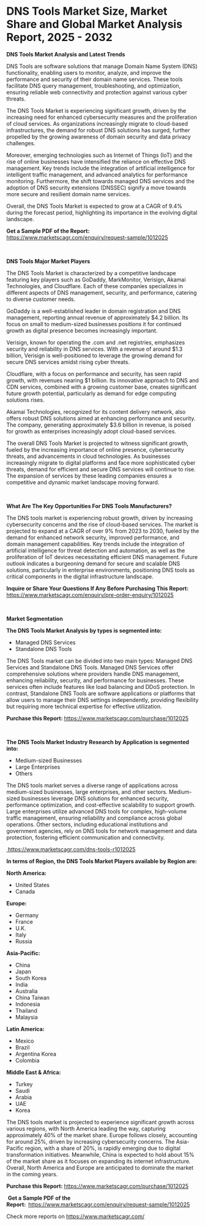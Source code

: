 <p><h1>DNS Tools Market Size, Market Share and Global Market Analysis Report, 2025 - 2032</h1></p><p><strong>DNS Tools Market Analysis and Latest Trends</strong></p>
<p><p>DNS Tools are software solutions that manage Domain Name System (DNS) functionality, enabling users to monitor, analyze, and improve the performance and security of their domain name services. These tools facilitate DNS query management, troubleshooting, and optimization, ensuring reliable web connectivity and protection against various cyber threats.</p><p>The DNS Tools Market is experiencing significant growth, driven by the increasing need for enhanced cybersecurity measures and the proliferation of cloud services. As organizations increasingly migrate to cloud-based infrastructures, the demand for robust DNS solutions has surged, further propelled by the growing awareness of domain security and data privacy challenges.</p><p>Moreover, emerging technologies such as Internet of Things (IoT) and the rise of online businesses have intensified the reliance on effective DNS management. Key trends include the integration of artificial intelligence for intelligent traffic management, and advanced analytics for performance monitoring. Furthermore, the shift towards managed DNS services and the adoption of DNS security extensions (DNSSEC) signify a move towards more secure and resilient domain name services.</p><p>Overall, the DNS Tools Market is expected to grow at a CAGR of 9.4% during the forecast period, highlighting its importance in the evolving digital landscape.</p></p>
<p><strong>Get a Sample PDF of the Report:&nbsp;</strong> <a href="https://www.marketscagr.com/enquiry/request-sample/1012025?utm_campaign=2041&utm_medium=2&utm_source=Github&utm_content=ia&utm_term=06032025&utm_id=dns-tools">https://www.marketscagr.com/enquiry/request-sample/1012025</a></p>
<p>&nbsp;</p>
<p><strong>DNS Tools Major Market Players</strong></p>
<p><p>The DNS Tools Market is characterized by a competitive landscape featuring key players such as GoDaddy, MarkMonitor, Verisign, Akamai Technologies, and Cloudflare. Each of these companies specializes in different aspects of DNS management, security, and performance, catering to diverse customer needs.</p><p>GoDaddy is a well-established leader in domain registration and DNS management, reporting annual revenue of approximately $4.2 billion. Its focus on small to medium-sized businesses positions it for continued growth as digital presence becomes increasingly important.</p><p>Verisign, known for operating the .com and .net registries, emphasizes security and reliability in DNS services. With a revenue of around $1.3 billion, Verisign is well-positioned to leverage the growing demand for secure DNS services amidst rising cyber threats.</p><p>Cloudflare, with a focus on performance and security, has seen rapid growth, with revenues nearing $1 billion. Its innovative approach to DNS and CDN services, combined with a growing customer base, creates significant future growth potential, particularly as demand for edge computing solutions rises.</p><p>Akamai Technologies, recognized for its content delivery network, also offers robust DNS solutions aimed at enhancing performance and security. The company, generating approximately $3.6 billion in revenue, is poised for growth as enterprises increasingly adopt cloud-based services.</p><p>The overall DNS Tools Market is projected to witness significant growth, fueled by the increasing importance of online presence, cybersecurity threats, and advancements in cloud technologies. As businesses increasingly migrate to digital platforms and face more sophisticated cyber threats, demand for efficient and secure DNS services will continue to rise. The expansion of services by these leading companies ensures a competitive and dynamic market landscape moving forward.</p></p>
<p>&nbsp;</p>
<p><strong>What Are The Key Opportunities For DNS Tools Manufacturers?</strong></p>
<p><p>The DNS tools market is experiencing robust growth, driven by increasing cybersecurity concerns and the rise of cloud-based services. The market is projected to expand at a CAGR of over 9% from 2023 to 2030, fueled by the demand for enhanced network security, improved performance, and domain management capabilities. Key trends include the integration of artificial intelligence for threat detection and automation, as well as the proliferation of IoT devices necessitating efficient DNS management. Future outlook indicates a burgeoning demand for secure and scalable DNS solutions, particularly in enterprise environments, positioning DNS tools as critical components in the digital infrastructure landscape.</p></p>
<p><strong>Inquire or Share Your Questions If Any Before Purchasing This Report:</strong> <a href="https://www.marketscagr.com/enquiry/pre-order-enquiry/1012025?utm_campaign=2041&utm_medium=2&utm_source=Github&utm_content=ia&utm_term=06032025&utm_id=dns-tools">https://www.marketscagr.com/enquiry/pre-order-enquiry/1012025</a></p>
<p>&nbsp;</p>
<p><strong>Market Segmentation</strong></p>
<p><strong>The DNS Tools Market Analysis by types is segmented into:</strong></p>
<p><ul><li>Managed DNS Services</li><li>Standalone DNS Tools</li></ul></p>
<p><p>The DNS Tools market can be divided into two main types: Managed DNS Services and Standalone DNS Tools. Managed DNS Services offer comprehensive solutions where providers handle DNS management, enhancing reliability, security, and performance for businesses. These services often include features like load balancing and DDoS protection. In contrast, Standalone DNS Tools are software applications or platforms that allow users to manage their DNS settings independently, providing flexibility but requiring more technical expertise for effective utilization.</p></p>
<p><strong>Purchase this Report:&nbsp;</strong><a href="https://www.marketscagr.com/purchase/1012025?utm_campaign=2041&utm_medium=2&utm_source=Github&utm_content=ia&utm_term=06032025&utm_id=dns-tools">https://www.marketscagr.com/purchase/1012025</a></p>
<p>&nbsp;</p>
<p><strong>The DNS Tools Market Industry Research by Application is segmented into:</strong></p>
<p><ul><li>Medium-sized Businesses</li><li>Large Enterprises</li><li>Others</li></ul></p>
<p><p>The DNS tools market serves a diverse range of applications across medium-sized businesses, large enterprises, and other sectors. Medium-sized businesses leverage DNS solutions for enhanced security, performance optimization, and cost-effective scalability to support growth. Large enterprises utilize advanced DNS tools for complex, high-volume traffic management, ensuring reliability and compliance across global operations. Other sectors, including educational institutions and government agencies, rely on DNS tools for network management and data protection, fostering efficient communication and connectivity.</p></p>
<p><a href="https://www.marketscagr.com/dns-tools-r1012025?utm_campaign=2041&utm_medium=2&utm_source=Github&utm_content=ia&utm_term=06032025&utm_id=dns-tools">&nbsp;https://www.marketscagr.com/dns-tools-r1012025</a></p>
<p><strong>In terms of Region, the DNS Tools Market Players available by Region are:</strong></p>
<p>
    <p> <strong> North America: </strong>
        <ul>
            <li>United States</li>
            <li>Canada</li>
        </ul>
        </p> 
    <p> <strong> Europe: </strong>
        <ul>
            <li>Germany</li>
            <li>France</li>
            <li>U.K.</li>
            <li>Italy</li>
            <li>Russia</li>
        </ul>
        </p> 
    <p> <strong> Asia-Pacific: </strong>
        <ul>
            <li>China</li>
            <li>Japan</li>
            <li>South Korea</li>
            <li>India</li>
            <li>Australia</li>
            <li>China Taiwan</li>
            <li>Indonesia</li>
            <li>Thailand</li>
            <li>Malaysia</li>
        </ul>
        </p> 
    <p> <strong> Latin America: </strong>
        <ul>
            <li>Mexico</li>
            <li>Brazil</li>
            <li>Argentina Korea</li>
            <li>Colombia</li>
        </ul>
        </p> 
    <p> <strong> Middle East & Africa: </strong>
        <ul>
            <li>Turkey</li>
            <li>Saudi</li>
            <li>Arabia</li>
            <li>UAE</li>
            <li>Korea</li>
        </ul>
    </p>
    </p>
<p><p>The DNS tools market is projected to experience significant growth across various regions, with North America leading the way, capturing approximately 40% of the market share. Europe follows closely, accounting for around 25%, driven by increasing cybersecurity concerns. The Asia-Pacific region, with a share of 20%, is rapidly emerging due to digital transformation initiatives. Meanwhile, China is expected to hold about 15% of the market share as it focuses on expanding its internet infrastructure. Overall, North America and Europe are anticipated to dominate the market in the coming years.</p></p>
<p><strong>Purchase this Report: </strong><a href="https://www.marketscagr.com/purchase/1012025?utm_campaign=2041&utm_medium=2&utm_source=Github&utm_content=ia&utm_term=06032025&utm_id=dns-tools">https://www.marketscagr.com/purchase/1012025</a></p>
<p>&nbsp;<strong>Get a Sample PDF of the Report:&nbsp;&nbsp;</strong><a href="https://www.marketscagr.com/enquiry/request-sample/1012025?utm_campaign=2041&utm_medium=2&utm_source=Github&utm_content=ia&utm_term=06032025&utm_id=dns-tools">https://www.marketscagr.com/enquiry/request-sample/1012025</a></p>
<p><strong></strong></p>
<p>Check more reports on <a href="https://www.marketscagr.com/?utm_campaign=2041&utm_medium=2&utm_source=Github&utm_content=ia&utm_term=06032025&utm_id=dns-tools">https://www.marketscagr.com/</a></p>
